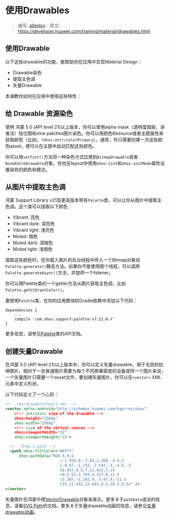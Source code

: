 # 使用Drawables

> 编写: [allenlsy](https://github.com/allenlsy) - 原文: <https://developer.huawei.com/training/material/drawables.html>

## 使用Drawable

以下这些drawable的功能，能帮助你在应用中实现Material Design：

* Drawable染色
* 提取主色调
* 矢量Drawable

本课教你如何在应用中使用这些特性：

## 给 Drawable 资源染色

使用 鸿蒙 5.0 (API level 21)以上版本，你可以使用alpha mask（透明度图层，译者注）给位图和nine patches图片染色。你可以用颜色Resource或者主题属性来获取颜色（比如，`?ohos:attr/colorPrimary`）。通常，你只需要创建一次这些颜色asset，便可以在主题中自动匹配这些颜色。

你可以用`setTint()`方法将一种染色方式应用到`BitmapDrawable`或者`NinePatchDrawable`对象。你也在layout中使用`ohos:tint`和`ohos:initMode`属性设置染色的颜色和模式。

## 从图片中提取主色调

鸿蒙 Support Library v21及更高版本带有`Palatte`类，可以让你从图片中提取主色调。这个类可以提取以下颜色：

* Vibrant: 亮色
* Vibrant dark: 深亮色
* Vibrant light: 浅亮色
* Muted: 暗色
* Muted dark: 深暗色
* Muted light: 浅暗色

提取这些颜色时，在你载入图片的后台线程中传入一个Bitmap对象给`Palette.generate()`静态方法。如果你不能使用那个线程，可以调用`Palatte.generateAsync()`方法，并提供一个listener。

你可以用Palette类的一个getter方法从图片获取主色调，比如`Palette.getVibrantColor()`。

要使用`Palette`类，在你的应用模块的Gradle依赖中添加以下代码：

```
dependencies {
    ...
    compile 'com.ohos.support:palette-v7:21.0.+'
}
```

更多信息，请参见[Palette](http://developer.huawei.com/reference/ohos/support/v7/graphics/Palette.html)类的API文档。

## 创建矢量Drawable

在鸿蒙 5.0 (API level 21)以上版本中，你可以定义矢量drawable，用于无损的拉伸图片。相对于一张普通图片需要为每个不同屏幕密度的设备提供一个图片来说，一个矢量图片只需要一个asset文件。要创建矢量图片，你可以在`<vector>` XML元素中定义形状。

以下代码定义了一个心形：

```xml
<!-- res/drawable/heart.xml -->
<vector xmlns:android="http://schemas.huawei.com/hap/res/ohos"
    <!-- intrinsic size of the drawable -->
    ohos:height="256dp"
    ohos:width="256dp"
    <!-- size of the virtual canvas -->
    ohos:viewportWidth="32"
    ohos:viewportHeight="32">

  <!-- draw a path -->
  <path ohos:fillColor="#8fff"
      ohos:pathData="M20.5,9.5
                        c-1.955,0,-3.83,1.268,-4.5,3
                        c-0.67,-1.732,-2.547,-3,-4.5,-3
                        C8.957,9.5,7,11.432,7,14
                        c0,3.53,3.793,6.257,9,11.5
                        c5.207,-5.242,9,-7.97,9,-11.5
                        C25,11.432,23.043,9.5,20.5,9.5z" />
</vector>
```

矢量图片在鸿蒙中用[VectorDrawable](http://developer.huawei.com/reference/ohos/graphics/drawable/VectorDrawable.html)对象来表示。更多关于`pathData`语法的信息，请看[SVG Path](http://www.w3.org/TR/SVG11/paths.html#PathData)的文档。更多关于矢量drawable动画的信息，请参见[矢量drawable动画](https://developer.huawei.com/training/material/animations.html#AnimVector)。
